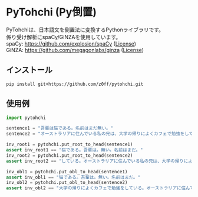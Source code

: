 # PyTohchi (Py倒置)
PyTohchiは、日本語文を倒置法に変換するPythonライブラリです。<br>
係り受け解析にspaCy/GiNZAを使用しています。<br>
spaCy: https://github.com/explosion/spaCy ([License](https://github.com/explosion/spaCy/blob/master/LICENSE))<br>
GiNZA: https://github.com/megagonlabs/ginza ([License](https://github.com/megagonlabs/ginza/blob/develop/LICENSE))

## インストール
`pip install git+https://github.com/z0ff/pytohchi.git`

## 使用例
```python
import pytohchi

sentence1 = "吾輩は猫である。名前はまだ無い。"
sentence2 = "オーストラリアに住んでいる私の兄は、大学の帰りによくカフェで勉強をしている。"

inv_root1 = pytohchi.put_root_to_head(sentence1)
assert inv_root1 == "猫である。吾輩は。無い。名前はまだ。"
inv_root2 = pytohchi.put_root_to_head(sentence2)
assert inv_root2 == "している。オーストラリアに住んでいる私の兄は、大学の帰りによくカフェで勉強を。"

inv_obl1 = pytohchi.put_obl_to_head(sentence1)
assert inv_obl1 == "猫である。吾輩は。無い。名前はまだ。"
inv_obl2 = pytohchi.put_obl_to_head(sentence2)
assert inv_obl2 == "大学の帰りによくカフェで勉強をしている。オーストラリアに住んでいる私の兄は。"
```
